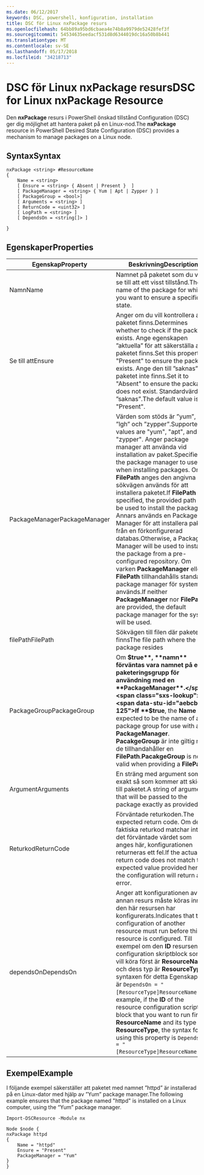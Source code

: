 ```yaml
---
ms.date: 06/12/2017
keywords: DSC, powershell, konfiguration, installation
title: DSC för Linux nxPackage resurs
ms.openlocfilehash: 64bb89a95bd6cbaea4e74b8a9979de52428fef3f
ms.sourcegitcommit: 54534635eedacf531d8d6344019dc16a50b8b441
ms.translationtype: MT
ms.contentlocale: sv-SE
ms.lasthandoff: 05/17/2018
ms.locfileid: "34218713"
---
```

# <a name="dsc-for-linux-nxpackage-resource"></a><span data-ttu-id="aebcb-103">DSC för Linux nxPackage resurs</span><span class="sxs-lookup"><span data-stu-id="aebcb-103">DSC for Linux nxPackage Resource</span></span>

<span data-ttu-id="aebcb-104">Den **nxPackage** resurs i PowerShell önskad tillstånd Configuration (DSC) ger dig möjlighet att hantera paket på en Linux-nod.</span><span class="sxs-lookup"><span data-stu-id="aebcb-104">The **nxPackage** resource in PowerShell Desired State Configuration (DSC) provides a mechanism to manage packages on a Linux node.</span></span>

## <a name="syntax"></a><span data-ttu-id="aebcb-105">Syntax</span><span class="sxs-lookup"><span data-stu-id="aebcb-105">Syntax</span></span>

```
nxPackage <string> #ResourceName
{
    Name = <string>
    [ Ensure = <string> { Absent | Present }  ]
    [ PackageManager = <string> { Yum | Apt | Zypper } ]
    [ PackageGroup = <bool>]
    [ Arguments = <string> ]
    [ ReturnCode = <uint32> ]
    [ LogPath = <string> ]
    [ DependsOn = <string[]> ]

}
```

## <a name="properties"></a><span data-ttu-id="aebcb-106">Egenskaper</span><span class="sxs-lookup"><span data-stu-id="aebcb-106">Properties</span></span>

|  <span data-ttu-id="aebcb-107">Egenskap</span><span class="sxs-lookup"><span data-stu-id="aebcb-107">Property</span></span> |  <span data-ttu-id="aebcb-108">Beskrivning</span><span class="sxs-lookup"><span data-stu-id="aebcb-108">Description</span></span> |
|---|---|
| <span data-ttu-id="aebcb-109">Namn</span><span class="sxs-lookup"><span data-stu-id="aebcb-109">Name</span></span>| <span data-ttu-id="aebcb-110">Namnet på paketet som du vill se till att ett visst tillstånd.</span><span class="sxs-lookup"><span data-stu-id="aebcb-110">The name of the package for which you want to ensure a specific state.</span></span>|
| <span data-ttu-id="aebcb-111">Se till att</span><span class="sxs-lookup"><span data-stu-id="aebcb-111">Ensure</span></span>| <span data-ttu-id="aebcb-112">Anger om du vill kontrollera att paketet finns.</span><span class="sxs-lookup"><span data-stu-id="aebcb-112">Determines whether to check if the package exists.</span></span> <span data-ttu-id="aebcb-113">Ange egenskapen ”aktuella” för att säkerställa att paketet finns.</span><span class="sxs-lookup"><span data-stu-id="aebcb-113">Set this property to "Present" to ensure the package exists.</span></span> <span data-ttu-id="aebcb-114">Ange den till ”saknas” så paketet inte finns.</span><span class="sxs-lookup"><span data-stu-id="aebcb-114">Set it to "Absent" to ensure the package does not exist.</span></span> <span data-ttu-id="aebcb-115">Standardvärdet är ”saknas”.</span><span class="sxs-lookup"><span data-stu-id="aebcb-115">The default value is "Present".</span></span>|
| <span data-ttu-id="aebcb-116">PackageManager</span><span class="sxs-lookup"><span data-stu-id="aebcb-116">PackageManager</span></span>| <span data-ttu-id="aebcb-117">Värden som stöds är ”yum”, ”lgh” och ”zypper”.</span><span class="sxs-lookup"><span data-stu-id="aebcb-117">Supported values are "yum", "apt", and "zypper".</span></span> <span data-ttu-id="aebcb-118">Anger package manager att använda vid installation av paket.</span><span class="sxs-lookup"><span data-stu-id="aebcb-118">Specifies the package manager to use when installing packages.</span></span> <span data-ttu-id="aebcb-119">Om **FilePath** anges den angivna sökvägen används för att installera paketet.</span><span class="sxs-lookup"><span data-stu-id="aebcb-119">If **FilePath** is specified, the provided path will be used to install the package.</span></span> <span data-ttu-id="aebcb-120">Annars används en Package Manager för att installera paketet från en förkonfigurerad databas.</span><span class="sxs-lookup"><span data-stu-id="aebcb-120">Otherwise, a Package Manager will be used to install the package from a pre-configured repository.</span></span> <span data-ttu-id="aebcb-121">Om varken **PackageManager** eller **FilePath** tillhandahålls standard package manager för systemet används.</span><span class="sxs-lookup"><span data-stu-id="aebcb-121">If neither **PackageManager** nor **FilePath** are provided, the default package manager for the system will be used.</span></span>|
| <span data-ttu-id="aebcb-122">filePath</span><span class="sxs-lookup"><span data-stu-id="aebcb-122">FilePath</span></span>| <span data-ttu-id="aebcb-123">Sökvägen till filen där paketet finns</span><span class="sxs-lookup"><span data-stu-id="aebcb-123">The file path where the package resides</span></span>|
| <span data-ttu-id="aebcb-124">PackageGroup</span><span class="sxs-lookup"><span data-stu-id="aebcb-124">PackageGroup</span></span>| <span data-ttu-id="aebcb-125">Om **$true**, **namn** förväntas vara namnet på en paketeringsgrupp för användning med en **PackageManager**.</span><span class="sxs-lookup"><span data-stu-id="aebcb-125">If **$true**, the **Name** is expected to be the name of a package group for use with a **PackageManager**.</span></span> <span data-ttu-id="aebcb-126">**PacakgeGroup** är inte giltig när de tillhandahåller en **FilePath**.</span><span class="sxs-lookup"><span data-stu-id="aebcb-126">**PacakgeGroup** is not valid when providing a **FilePath**.</span></span>|
| <span data-ttu-id="aebcb-127">Argument</span><span class="sxs-lookup"><span data-stu-id="aebcb-127">Arguments</span></span>| <span data-ttu-id="aebcb-128">En sträng med argument som exakt så som kommer att skickas till paketet.</span><span class="sxs-lookup"><span data-stu-id="aebcb-128">A string of arguments that will be passed to the package exactly as provided.</span></span>|
| <span data-ttu-id="aebcb-129">Returkod</span><span class="sxs-lookup"><span data-stu-id="aebcb-129">ReturnCode</span></span>| <span data-ttu-id="aebcb-130">Förväntade returkoden.</span><span class="sxs-lookup"><span data-stu-id="aebcb-130">The expected return code.</span></span> <span data-ttu-id="aebcb-131">Om den faktiska returkod matchar inte det förväntade värdet som anges här, konfigurationen returneras ett fel.</span><span class="sxs-lookup"><span data-stu-id="aebcb-131">If the actual return code does not match the expected value provided here, the configuration will return an error.</span></span>|
| <span data-ttu-id="aebcb-132">dependsOn</span><span class="sxs-lookup"><span data-stu-id="aebcb-132">DependsOn</span></span> | <span data-ttu-id="aebcb-133">Anger att konfigurationen av en annan resurs måste köras innan den här resursen har konfigurerats.</span><span class="sxs-lookup"><span data-stu-id="aebcb-133">Indicates that the configuration of another resource must run before this resource is configured.</span></span> <span data-ttu-id="aebcb-134">Till exempel om den **ID** resursens configuration skriptblock som du vill köra först är **ResourceName** och dess typ är **ResourceType**, syntaxen för detta Egenskapen är `DependsOn = "[ResourceType]ResourceName"`.</span><span class="sxs-lookup"><span data-stu-id="aebcb-134">For example, if the **ID** of the resource configuration script block that you want to run first is **ResourceName** and its type is **ResourceType**, the syntax for using this property is `DependsOn = "[ResourceType]ResourceName"`.</span></span>|

## <a name="example"></a><span data-ttu-id="aebcb-135">Exempel</span><span class="sxs-lookup"><span data-stu-id="aebcb-135">Example</span></span>

<span data-ttu-id="aebcb-136">I följande exempel säkerställer att paketet med namnet ”httpd” är installerad på en Linux-dator med hjälp av ”Yum” package manager.</span><span class="sxs-lookup"><span data-stu-id="aebcb-136">The following example ensures that the package named "httpd" is installed on a Linux computer, using the “Yum” package manager.</span></span>

```
Import-DSCResource -Module nx

Node $node {
nxPackage httpd
{
    Name = "httpd"
    Ensure = "Present"
    PackageManager = "Yum"
}
}
```